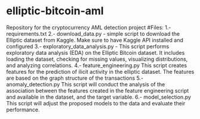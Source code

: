 # elliptic-bitcoin-aml
Repository for the cryptocurrency AML detection project
#Files:
1.- requirements.txt 
2.- download_data.py - simple script to download the Elliptic dataset from Kaggle. Make sure to have Kaggle API installed and configured
3.- exploratory_data_analysis.py - This script performs exploratory data analysis (EDA) on the Elliptic Bitcoin dataset. It includes loading the dataset, checking for missing values, visualizing distributions, and analyzing correlations.
4.- feature_engineering.py This script creates features for the prediction of ilicit activity in the elliptic dataset. The features are based on the graph structure of the transactions 
5.- anomaly_detection.py This script will conduct the analysis of the association between the features created in the feature engineering script and available in the dataset, and the target variable.
6.- model_selection.py This script will adjust the proposed models to the data and evaluate their performance.

